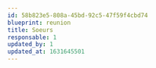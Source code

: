 ```yaml
---
id: 58b823e5-808a-45bd-92c5-47f59f4cbd74
blueprint: reunion
title: Soeurs
responsable: 1
updated_by: 1
updated_at: 1631645501
---
```

